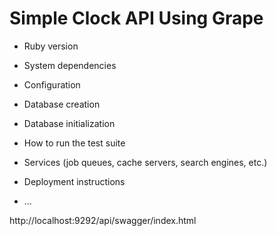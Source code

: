 Simple Clock API Using Grape
===============


* Ruby version

* System dependencies

* Configuration

* Database creation

* Database initialization

* How to run the test suite

* Services (job queues, cache servers, search engines, etc.)

* Deployment instructions

* ...



http://localhost:9292/api/swagger/index.html
